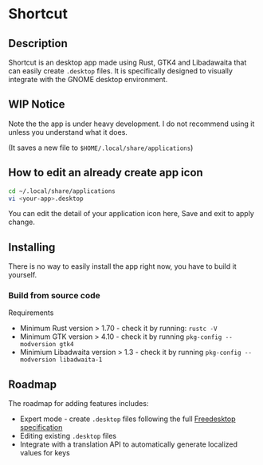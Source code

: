# Shortcut

## Description

Shortcut is an desktop app made using Rust, GTK4 and Libadawaita that can easily create <code>.desktop</code> files. 
It is specifically designed to visually integrate with the GNOME desktop environment. 

## WIP Notice

Note the the app is under heavy development. I do not recommend using it unless you understand what it does.

(It saves a new file to <code>$HOME/.local/share/applications</code>)

## How to edit an already create app icon

```bash
cd ~/.local/share/applications
vi <your-app>.desktop
```
You can edit the detail of your application icon here, Save and exit to apply change.

## Installing

There is no way to easily install the app right now, you have to build it yourself. 

### Build from source code

Requirements
- Minimum Rust version > 1.70 - check it by running: ```rustc -V```
- Minimum GTK version > 4.10 - check it by running ```pkg-config --modversion gtk4```
- Minimium Libadwaita version > 1.3 - check it by running ```pkg-config --modversion libadwaita-1```

## Roadmap

The roadmap for adding features includes:

- Expert mode - create <code>.desktop</code> files following the full [Freedesktop specification](https://specifications.freedesktop.org/desktop-entry-spec/desktop-entry-spec-latest.html#recognized-keys)
- Editing existing <code>.desktop</code> files
- Integrate with a translation API to automatically generate localized values for keys

